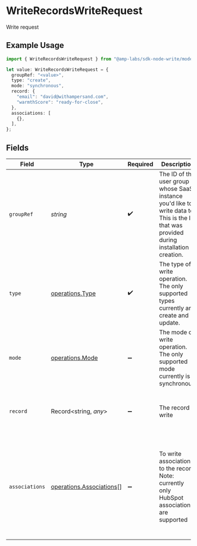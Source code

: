 # WriteRecordsWriteRequest

Write request

## Example Usage

```typescript
import { WriteRecordsWriteRequest } from "@amp-labs/sdk-node-write/models/operations";

let value: WriteRecordsWriteRequest = {
  groupRef: "<value>",
  type: "create",
  mode: "synchronous",
  record: {
    "email": "david@withampersand.com",
    "warmthScore": "ready-for-close",
  },
  associations: [
    {},
  ],
};
```

## Fields

| Field                                                                                                                                    | Type                                                                                                                                     | Required                                                                                                                                 | Description                                                                                                                              | Example                                                                                                                                  |
| ---------------------------------------------------------------------------------------------------------------------------------------- | ---------------------------------------------------------------------------------------------------------------------------------------- | ---------------------------------------------------------------------------------------------------------------------------------------- | ---------------------------------------------------------------------------------------------------------------------------------------- | ---------------------------------------------------------------------------------------------------------------------------------------- |
| `groupRef`                                                                                                                               | *string*                                                                                                                                 | :heavy_check_mark:                                                                                                                       | The ID of the user group whose SaaS instance you'd like to write data to. This is the ID that was provided during installation creation. |                                                                                                                                          |
| `type`                                                                                                                                   | [operations.Type](../../models/operations/type.md)                                                                                       | :heavy_check_mark:                                                                                                                       | The type of write operation. The only supported types currently are create and update.                                                   | create                                                                                                                                   |
| `mode`                                                                                                                                   | [operations.Mode](../../models/operations/mode.md)                                                                                       | :heavy_minus_sign:                                                                                                                       | The mode of write operation. The only supported mode currently is synchronous.                                                           | synchronous                                                                                                                              |
| `record`                                                                                                                                 | Record<string, *any*>                                                                                                                    | :heavy_minus_sign:                                                                                                                       | The record to write                                                                                                                      | {<br/>"email": "david@withampersand.com",<br/>"warmthScore": "ready-for-close"<br/>}                                                     |
| `associations`                                                                                                                           | [operations.Associations](../../models/operations/associations.md)[]                                                                     | :heavy_minus_sign:                                                                                                                       | To write associations to the record. Note: currently only HubSpot associations are supported                                             | [<br/>{<br/>"to": {<br/>"id": "18417469260"<br/>},<br/>"types": [<br/>{<br/>"associationCategory": "HUBSPOT_DEFINED",<br/>"associationTypeId": 279<br/>}<br/>]<br/>}<br/>] |